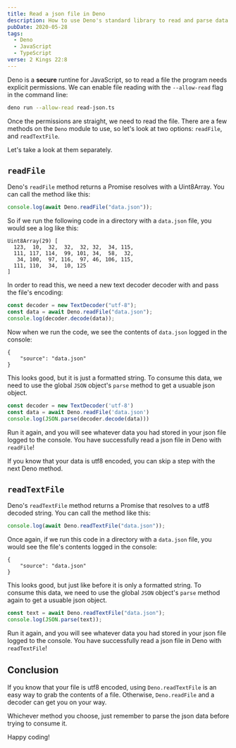 ```yaml
---
title: Read a json file in Deno
description: How to use Deno's standard library to read and parse data from a json file.
pubDate: 2020-05-28
tags:
  - Deno
  - JavaScript
  - TypeScript
verse: 2 Kings 22:8
---
```


Deno is a **secure** runtine for JavaScript, so to read a file the program needs explicit permissions. We can enable file reading with the `--allow-read` flag in the command line:

```bash
deno run --allow-read read-json.ts
```

Once the permissions are straight, we need to read the file. There are a few methods on the `Deno` module to use, so let's look at two options: `readFile`, and `readTextFile`.

Let's take a look at them separately.

## `readFile`

Deno's `readFile` method returns a Promise resolves with a Uint8Array. You can call the method like this:

```js
console.log(await Deno.readFile("data.json"));
```

So if we run the following code in a directory with a `data.json` file, you would see a log like this:

```
Uint8Array(29) [
  123,  10,  32,  32,  32, 32,  34, 115,
  111, 117, 114,  99, 101, 34,  58,  32,
   34, 100,  97, 116,  97, 46, 106, 115,
  111, 110,  34,  10, 125
]
```

In order to read this, we need a new text decoder decoder with and pass the file's encoding:

```js
const decoder = new TextDecoder("utf-8");
const data = await Deno.readFile("data.json");
console.log(decoder.decode(data));
```

Now when we run the code, we see the contents of `data.json` logged in the console:

```
{
    "source": "data.json"
}
```

This looks good, but it is just a formatted string. To consume this data, we need to use the global `JSON` object's `parse` method to get a usuable json object.

<!-- ```js/2 -->
```js
const decoder = new TextDecoder('utf-8')
const data = await Deno.readFile('data.json')
console.log(JSON.parse(decoder.decode(data)))
```

Run it again, and you will see whatever data you had stored in your json file logged to the console. You have successfully read a json file in Deno with `readFile`!

If you know that your data is utf8 encoded, you can skip a step with the next Deno method.

## `readTextFile`

Deno's `readTextFile` method returns a Promise that resolves to a utf8 decoded string. You can call the method like this:

```js
console.log(await Deno.readTextFile("data.json"));
```

Once again, if we run this code in a directory with a `data.json` file, you would see the file's contents logged in the console:

```
{
    "source": "data.json"
}
```

This looks good, but just like before it is only a formatted string. To consume this data, we need to use the global `JSON` object's `parse` method again to get a usuable json object.

```js
const text = await Deno.readTextFile("data.json");
console.log(JSON.parse(text));
```

Run it again, and you will see whatever data you had stored in your json file logged to the console. You have successfully read a json file in Deno with `readTextFile`!

## Conclusion

If you know that your file is utf8 encoded, using `Deno.readTextFile` is an easy way to grab the contents of a file. Otherwise, `Deno.readFile` and a decoder can get you on your way.

Whichever method you choose, just remember to parse the json data before trying to consume it.

Happy coding!
